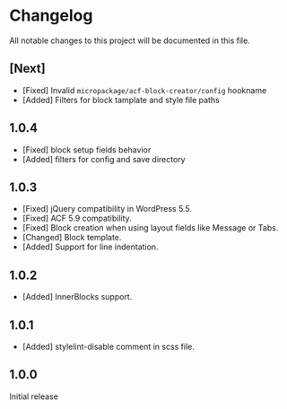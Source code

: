 # Changelog
All notable changes to this project will be documented in this file.

## [Next]

* [Fixed] Invalid `micropackage/acf-block-creator/config` hookname
* [Added] Filters for block tamplate and style file paths

## 1.0.4

* [Fixed] block setup fields behavior
* [Added] filters for config and save directory

## 1.0.3

* [Fixed] jQuery compatibility in WordPress 5.5.
* [Fixed] ACF 5.9 compatibility.
* [Fixed] Block creation when using layout fields like Message or Tabs.
* [Changed] Block template.
* [Added] Support for line indentation.

## 1.0.2

* [Added] InnerBlocks support.

## 1.0.1

* [Added] stylelint-disable comment in scss file.

## 1.0.0

Initial release

